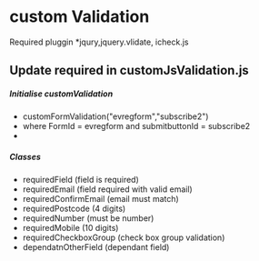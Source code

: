 # custom Validation 
Required pluggin *jqury,jquery.vlidate, icheck.js

## Update required in customJsValidation.js
##### Initialise customValidation
* customFormValidation("evregform","subscribe2")
* where  FormId = evregform and  submitbuttonId = subscribe2
*
##### Classes
* requiredField (field is required)
* requiredEmail (field required with valid email)
* requiredConfirmEmail (email must match)
* requiredPostcode (4 digits)
* requiredNumber (must be number)
* requiredMobile (10 digits)
* requiredCheckboxGroup (check box group validation)
* dependatnOtherField (dependant field)
